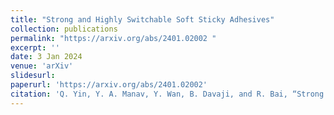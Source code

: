 ```yaml
---
title: "Strong and Highly Switchable Soft Sticky Adhesives"
collection: publications
permalink: "https://arxiv.org/abs/2401.02002 "
excerpt: ''
date: 3 Jan 2024
venue: 'arXiv'
slidesurl:
paperurl: 'https://arxiv.org/abs/2401.02002'
citation: 'Q. Yin, Y. A. Manav, Y. Wan, B. Davaji, and R. Bai, “Strong and highly switchable soft sticky adhesives,” arXiv.org. http://arxiv.org/abs/2401.02002 '
---
```



